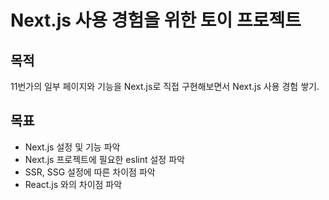 # Next.js 사용 경험을 위한 토이 프로젝트

## 목적

11번가의 일부 페이지와 기능을 Next.js로 직접 구현해보면서 Next.js 사용 경험 쌓기.

## 목표

- Next.js 설정 및 기능 파악
- Next.js 프로젝트에 필요한 eslint 설정 파악
- SSR, SSG 설정에 따른 차이점 파악
- React.js 와의 차이점 파악